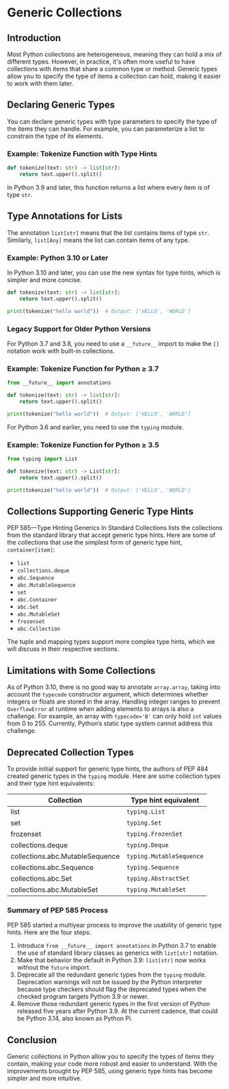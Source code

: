 # Generic Collections

## Introduction
Most Python collections are heterogeneous, meaning they can hold a mix of different types. However, in practice, it's often more useful to have collections with items that share a common type or method. Generic types allow you to specify the type of items a collection can hold, making it easier to work with them later.

## Declaring Generic Types
You can declare generic types with type parameters to specify the type of the items they can handle. For example, you can parameterize a list to constrain the type of its elements.

### Example: Tokenize Function with Type Hints
```python
def tokenize(text: str) -> list[str]:
    return text.upper().split()
```
In Python 3.9 and later, this function returns a list where every item is of type `str`.

## Type Annotations for Lists
The annotation `list[str]` means that the list contains items of type `str`. Similarly, `list[Any]` means the list can contain items of any type.

### Example: Python 3.10 or Later
In Python 3.10 and later, you can use the new syntax for type hints, which is simpler and more concise.

```python
def tokenize(text: str) -> list[str]:
    return text.upper().split()

print(tokenize("hello world"))  # Output: ['HELLO', 'WORLD']
```

### Legacy Support for Older Python Versions
For Python 3.7 and 3.8, you need to use a `__future__` import to make the `[]` notation work with built-in collections.

### Example: Tokenize Function for Python ≥ 3.7
```python
from __future__ import annotations

def tokenize(text: str) -> list[str]:
    return text.upper().split()

print(tokenize("hello world"))  # Output: ['HELLO', 'WORLD']
```
For Python 3.6 and earlier, you need to use the `typing` module.

### Example: Tokenize Function for Python ≥ 3.5
```python
from typing import List

def tokenize(text: str) -> List[str]:
    return text.upper().split()

print(tokenize("hello world"))  # Output: ['HELLO', 'WORLD']
```

## Collections Supporting Generic Type Hints
PEP 585—Type Hinting Generics In Standard Collections lists the collections from the standard library that accept generic type hints. Here are some of the collections that use the simplest form of generic type hint, `container[item]`:

- `list`
- `collections.deque`
- `abc.Sequence`
- `abc.MutableSequence`
- `set`
- `abc.Container`
- `abc.Set`
- `abc.MutableSet`
- `frozenset`
- `abc.Collection`

The tuple and mapping types support more complex type hints, which we will discuss in their respective sections.

## Limitations with Some Collections
As of Python 3.10, there is no good way to annotate `array.array`, taking into account the `typecode` constructor argument, which determines whether integers or floats are stored in the array. Handling integer ranges to prevent `OverflowError` at runtime when adding elements to arrays is also a challenge. For example, an array with `typecode='B'` can only hold `int` values from 0 to 255. Currently, Python’s static type system cannot address this challenge.

## Deprecated Collection Types
To provide initial support for generic type hints, the authors of PEP 484 created generic types in the `typing` module. Here are some collection types and their type hint equivalents:

| Collection           | Type hint equivalent          |
|----------------------|-------------------------------|
| list                 | `typing.List`                 |
| set                  | `typing.Set`                  |
| frozenset            | `typing.FrozenSet`            |
| collections.deque    | `typing.Deque`                |
| collections.abc.MutableSequence | `typing.MutableSequence` |
| collections.abc.Sequence        | `typing.Sequence`        |
| collections.abc.Set             | `typing.AbstractSet`     |
| collections.abc.MutableSet      | `typing.MutableSet`      |

### Summary of PEP 585 Process
PEP 585 started a multiyear process to improve the usability of generic type hints. Here are the four steps:

1. Introduce `from __future__ import annotations` in Python 3.7 to enable the use of standard library classes as generics with `list[str]` notation.
2. Make that behavior the default in Python 3.9: `list[str]` now works without the `future` import.
3. Deprecate all the redundant generic types from the `typing` module. Deprecation warnings will not be issued by the Python interpreter because type checkers should flag the deprecated types when the checked program targets Python 3.9 or newer.
4. Remove those redundant generic types in the first version of Python released five years after Python 3.9. At the current cadence, that could be Python 3.14, also known as Python Pi.

## Conclusion
Generic collections in Python allow you to specify the types of items they contain, making your code more robust and easier to understand. With the improvements brought by PEP 585, using generic type hints has become simpler and more intuitive.